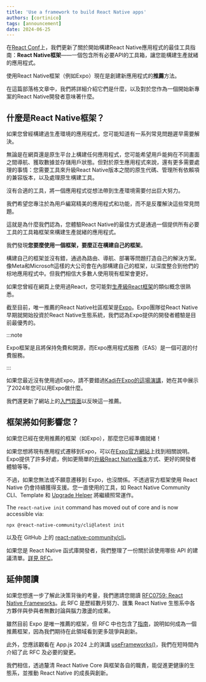 ```yaml
---
title: 'Use a framework to build React Native apps'
authors: [cortinico]
tags: [announcement]
date: 2024-06-25
---
```


在[React Conf](https://www.youtube.com/live/0ckOUBiuxVY?si=pU4qP4eB5iWfY0IG&t=2320)上，我們更新了關於開始構建React Native應用程式的最佳工具指南：**React Native框架**——一個包含所有必要API的工具箱，讓您能構建生產就緒的應用程式。

使用React Native框架（例如Expo）現在是創建新應用程式的**推薦**方法。

在這篇部落格文章中，我們將詳細介紹它們是什麼，以及對於您作為一個開始新專案的React Native開發者意味著什麼。

<!-- truncate  -->

## 什麼是React Native框架？

如果您曾經構建過生產環境的應用程式，您可能知道有一系列常見問題遲早需要解決。

無論是在網頁還是原生平台上構建任何應用程式，您可能希望用戶能夠在不同畫面之間導航、獲取數據並存儲用戶狀態。但對於原生應用程式來說，還有更多需要處理的事情：您需要工具來升級React Native版本之間的原生代碼、管理所有依賴項的兼容版本，以及處理原生構建工具。

沒有合適的工具，將一個應用程式從想法帶到生產環境需要付出巨大努力。

我們希望您專注於為用戶編寫精美的應用程式和功能，而不是反覆解決這些常見問題。

這就是為什麼我們認為，您體驗React Native的最佳方式是通過一個提供所有必要工具的工具箱框架來構建生產就緒的應用程式。

我們發現**您要麼使用一個框架，要麼正在構建自己的框架**。

構建自己的框架並沒有錯，通過為路由、導航、部署等問題打造自己的解決方案。像Meta和Microsoft這樣的大公司會在內部構建自己的框架，以深度整合到他們的棕地應用程式中。但我們相信大多數人使用現有框架會更好。

如果您曾經在網頁上使用過React，您可能對[生產級React框架](https://react.dev/learn/start-a-new-react-project#production-grade-react-frameworks)的類似概念很熟悉。

截至目前，唯一推薦的React Native社區框架是[Expo](https://docs.expo.dev/)。Expo團隊從React Native早期就開始投資於React Native生態系統，我們認為Expo提供的開發者體驗是目前最優秀的。

:::note

Expo框架是且將保持免費和開源，而Expo應用程式服務（EAS）是一個可選的付費服務。

:::

<!--alex ignore he-she retext-equality-->

如果您最近沒有使用過Expo，請不要錯過[Kadi在Expo的這場演講](https://www.youtube.com/live/0ckOUBiuxVY?si=N-WSfmAJSMfd6wDL&t=3888)，她在其中展示了2024年您可以用Expo做什麼。

我們還更新了網站上的[入門頁面](https://reactnative.dev/docs/environment-setup)以反映這一推薦。

## 框架將如何影響您？

如果您已經在使用推薦的框架（如Expo），那麼您已經準備就緒！

如果您想將現有應用程式遷移到Expo，可以在[Expo官方網站](https://docs.expo.dev/bare/overview/)上找到相關說明。Expo提供了許多好處，例如更簡單的[升級React Native版本](https://docs.expo.dev/workflow/upgrading-expo-sdk-walkthrough/)方式、更好的開發者體驗等等。

不過，如果您無法或不願意遷移到 Expo，也沒關係。不透過官方框架使用 React Native 仍會持續獲得支援。您一直使用的工具，如 React Native Community CLI、Template 和 [Upgrade Helper](https://react-native-community.github.io/upgrade-helper/) 將繼續照常運作。

The `react-native init` command has moved out of core and is now accessible via:

```
npx @react-native-community/cli@latest init
```

以及在 GitHub 上的 [react-native-community/cli](https://github.com/react-native-community/cli)。

如果您是 React Native 函式庫開發者，我們整理了一份關於該使用哪些 API 的建議清單。[詳見 RFC](https://github.com/react-native-community/discussions-and-proposals/blob/main/proposals/0759-react-native-frameworks.md#what-do-we-recommend-to-react-native-library-developers)。

## 延伸閱讀

如果您想進一步了解此決策背後的考量，我們邀請您閱讀 [RFC0759: React Native Frameworks](https://github.com/react-native-community/discussions-and-proposals/blob/main/proposals/0759-react-native-frameworks.md#what-do-we-recommend-to-react-native-library-developers)。此 RFC 是歷經數月努力、匯集 React Native 生態系中各方夥伴與參與者無數討論與腦力激盪的成果。

雖然目前 Expo 是唯一推薦的框架，但 RFC 中也包含了[指南](https://github.com/react-native-community/discussions-and-proposals/blob/main/proposals/0759-react-native-frameworks.md#becoming-a-react-native-framework)，說明如何成為一個推薦框架，因為我們期待在此領域看到更多競爭與創新。

此外，您應該觀看在 App.js 2024 上的演講 [useFrameworks()](https://www.youtube.com/watch?v=lifGTznLBcw)，我們在短時間內介紹了此 RFC 及必要的變更。

我們相信，透過釐清 React Native Core 與框架各自的職責，能促進更健康的生態系，並推動 React Native 的成長與創新。